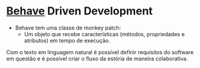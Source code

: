 # [Behave](https://behave.readthedocs.io/en/latest/) Driven Development

- Behave tem uma classe de monkey patch:
    - Um objeto que recebe características (métodos, propriedades e atributos) em tempo de execução.
    

Com o texto em linguagem natural é possível definir requisitos do software em questão e é possível criar o fluxo da estória de maneira colaborativa.
